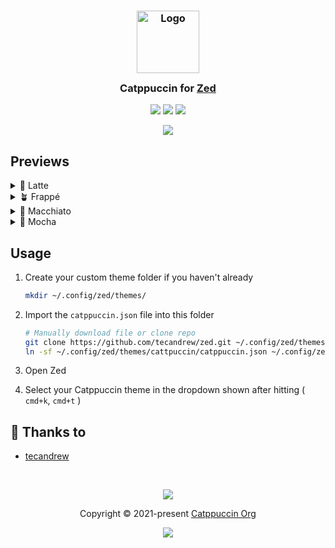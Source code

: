 <h3 align="center">
	<img src="https://raw.githubusercontent.com/catppuccin/catppuccin/main/assets/logos/exports/1544x1544_circle.png" width="100" alt="Logo"/><br/>
	<img src="https://raw.githubusercontent.com/catppuccin/catppuccin/main/assets/misc/transparent.png" height="30" width="0px"/>
	Catppuccin for <a href="https://zed.dev/">Zed</a>
	<img src="https://raw.githubusercontent.com/catppuccin/catppuccin/main/assets/misc/transparent.png" height="30" width="0px"/>
</h3>

<p align="center">
	<a href="https://github.com/tecandrew/zed/stargazers"><img src="https://img.shields.io/github/stars/tecandrew/zed?colorA=363a4f&colorB=b7bdf8&style=for-the-badge"></a>
	<a href="https://github.com/tecandrew/zed/issues"><img src="https://img.shields.io/github/issues/tecandrew/zed?colorA=363a4f&colorB=f5a97f&style=for-the-badge"></a>
	<a href="https://github.com/tecandrew/zed/contributors"><img src="https://img.shields.io/github/contributors/tecandrew/zed?colorA=363a4f&colorB=a6da95&style=for-the-badge"></a>
</p>

<p align="center">
	<img src="https://raw.githubusercontent.com/tecandrew/zed/main/assets/previews/preview.webp"/>
</p>

## Previews

<details>
<summary>🌻 Latte</summary>
<img src="https://raw.githubusercontent.com/tecandrew/zed/main/assets/previews/latte.webp"/>
</details>
<details>
<summary>🪴 Frappé</summary>
<img src="https://raw.githubusercontent.com/tecandrew/zed/main/assets/previews/frappe.webp"/>
</details>
<details>
<summary>🌺 Macchiato</summary>
<img src="https://raw.githubusercontent.com/tecandrew/zed/main/assets/previews/macchiato.webp"/>
</details>
<details>
<summary>🌿 Mocha</summary>
<img src="https://raw.githubusercontent.com/tecandrew/zed/main/assets/previews/mocha.webp"/>
</details>

## Usage

1. Create your custom theme folder if you haven't already
	```bash
	mkdir ~/.config/zed/themes/
	```
2. Import the `catppuccin.json` file into this folder

   ```bash
   # Manually download file or clone repo
   git clone https://github.com/tecandrew/zed.git ~/.config/zed/themes/cattpuccin/ && \
   ln -sf ~/.config/zed/themes/cattpuccin/catppuccin.json ~/.config/zed/themes/catppuccin.json
   ```

3. Open Zed
4. Select your Catppuccin theme in the dropdown shown after hitting ( `cmd+k`, `cmd+t` )


## 💝 Thanks to

- [tecandrew](https://github.com/tecandrew)

&nbsp;

<p align="center">
	<img src="https://raw.githubusercontent.com/catppuccin/catppuccin/main/assets/footers/gray0_ctp_on_line.svg?sanitize=true" />
</p>

<p align="center">
	Copyright &copy; 2021-present <a href="https://github.com/catppuccin" target="_blank">Catppuccin Org</a>
</p>

<p align="center">
	<a href="https://github.com/catppuccin/catppuccin/blob/main/LICENSE"><img src="https://img.shields.io/static/v1.svg?style=for-the-badge&label=License&message=MIT&logoColor=d9e0ee&colorA=363a4f&colorB=b7bdf8"/></a>
</p>
